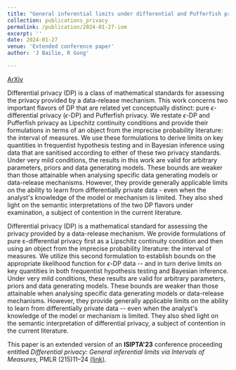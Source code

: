 ```yaml
---
title: "General inferential limits under differential and Pufferfish privacy"
collection: publications_privacy
permalink: /publication/2024-01-27-iom
excerpt: ''
date: 2024-01-27
venue: 'Extended conference paper'
author: 'J Bailie, R Gong'

---
```


[ArXiv](https://arxiv.org/abs/2401.15491)

Differential privacy (DP) is a class of mathematical standards for assessing the privacy provided by a data-release mechanism. This work concerns two important flavors of DP that are related yet conceptually distinct: pure $\epsilon$-differential privacy ($\epsilon$-DP) and Pufferfish privacy. We restate $\epsilon$-DP and Pufferfish privacy as Lipschitz continuity conditions and provide their formulations in terms of an object from the imprecise probability literature: the interval of measures. We use these formulations to derive limits on key quantities in frequentist hypothesis testing and in Bayesian inference using data that are sanitised according to either of these two privacy standards. Under very mild conditions, the results in this work are valid for arbitrary parameters, priors and data generating models. These bounds are weaker than those attainable when analysing specific data generating models or data-release mechanisms. However, they provide generally applicable limits on the ability to learn from differentially private data - even when the analyst's knowledge of the model or mechanism is limited. They also shed light on the semantic interpretations of the two DP flavors under examination, a subject of contention in the current literature.

Differential privacy (DP) is a mathematical standard for assessing the privacy provided by a data-release mechanism. We provide formulations of pure ε-differential privacy first as a Lipschitz continuity condition and then using an object from the imprecise probability literature: the interval of measures. We utilize this second formulation to establish bounds on the appropriate likelihood function for $\epsilon$-DP data -- and in turn derive limits on key quantities in both frequentist hypothesis testing and Bayesian inference. Under very mild conditions, these results are valid for arbitrary parameters, priors and data generating models. These bounds are weaker than those attainable when analysing specific data generating models or data-release mechanisms. However, they provide generally applicable limits on the ability to learn from differentially private data -- even when the analyst's knowledge of the model or mechanism is limited. They also shed light on the semantic interpretation of differential privacy, a subject of contention in the current literature. 


This paper is an extended version of an **ISIPTA'23** conference proceeding entitled *Differential privacy: General inferential limits via Intervals of Measures*, PMLR (215)11–24 [(link)](https://proceedings.mlr.press/v215/bailie23a/bailie23a.pdf).
